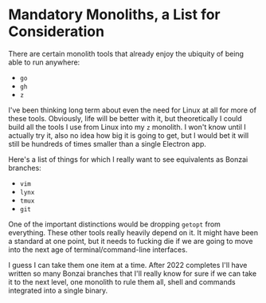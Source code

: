 # Mandatory Monoliths, a List for Consideration

There are certain monolith tools that already enjoy the ubiquity of
being able to run anywhere:

* `go`
* `gh`
* `z`

I've been thinking long term about even the need for Linux at all for
more of these tools. Obviously, life will be better with it, but
theoretically I could build all the tools I use from Linux into my `z`
monolith. I won't know until I actually try it, also no idea how big it
is going to get, but I would bet it will still be hundreds of times
smaller than a single Electron app.

Here's a list of things for which I really want to see equivalents as
Bonzai branches:

* `vim`
* `lynx`
* `tmux`
* `git`

One of the important distinctions would be dropping `getopt` from
everything. These other tools really heavily depend on it. It might have
been a standard at one point, but it needs to fucking die if we are
going to move into the next age of terminal/command-line interfaces.

I guess I can take them one item at a time. After 2022 completes I'll
have written so many Bonzai branches that I'll really know for sure if
we can take it to the next level, one monolith to rule them all, shell
and commands integrated into a single binary.
